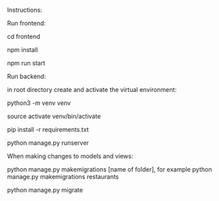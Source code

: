 Instructions:

Run frontend:

cd frontend

npm install

npm run start


Run backend:

in root directory create and activate the virtual environment: 

python3 -m venv venv

source activate venv/bin/activate

pip install -r requirements.txt

python manage.py runserver


When making changes to models and views:

python manage.py makemigrations [name of folder], for example python manage.py makemigrations restaurants

python manage.py migrate


